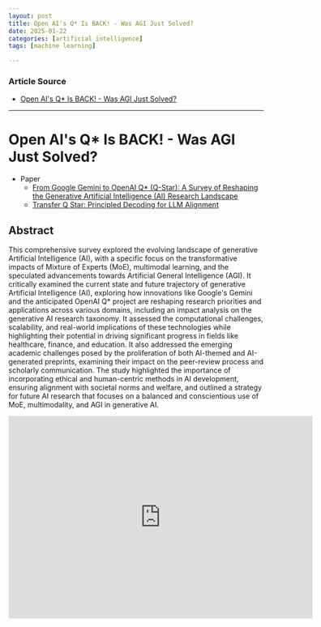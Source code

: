 ```yaml
---
layout: post
title: Open AI's Q* Is BACK! - Was AGI Just Solved? 
date: 2025-01-22
categories: [artificial intelligence]
tags: [machine learning]

---
```


### Article Source


* [Open AI's Q* Is BACK! - Was AGI Just Solved?](https://www.youtube.com/watch?v=-yd5ofpLmc0)

---

# Open AI's Q* Is BACK! - Was AGI Just Solved?


* Paper
	* [From Google Gemini to OpenAI Q* (Q-Star): A Survey of Reshaping the Generative Artificial Intelligence (AI) Research Landscape](https://arxiv.org/abs/2312.10868)
	* [Transfer Q Star: Principled Decoding for LLM Alignment](https://arxiv.org/abs/2405.20495)


## Abstract

This comprehensive survey explored the evolving landscape of generative Artificial Intelligence (AI), with a specific focus on the transformative impacts of Mixture of Experts (MoE), multimodal learning, and the speculated advancements towards Artificial General Intelligence (AGI). It critically examined the current state and future trajectory of generative Artificial Intelligence (AI), exploring how innovations like Google's Gemini and the anticipated OpenAI Q* project are reshaping research priorities and applications across various domains, including an impact analysis on the generative AI research taxonomy. It assessed the computational challenges, scalability, and real-world implications of these technologies while highlighting their potential in driving significant progress in fields like healthcare, finance, and education. It also addressed the emerging academic challenges posed by the proliferation of both AI-themed and AI-generated preprints, examining their impact on the peer-review process and scholarly communication. The study highlighted the importance of incorporating ethical and human-centric methods in AI development, ensuring alignment with societal norms and welfare, and outlined a strategy for future AI research that focuses on a balanced and conscientious use of MoE, multimodality, and AGI in generative AI.

<iframe width="600" height="400" src="https://www.youtube.com/embed/-yd5ofpLmc0?si=FqYYVfQ-o5w9-aLa" title="YouTube video player" frameborder="0" allow="accelerometer; autoplay; clipboard-write; encrypted-media; gyroscope; picture-in-picture; web-share" referrerpolicy="strict-origin-when-cross-origin" allowfullscreen></iframe>